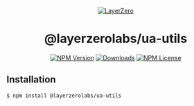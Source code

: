 <p align="center">
  <a href="https://layerzero.network">
    <img alt="LayerZero" style="max-width: 500px" src="https://d3a2dpnnrypp5h.cloudfront.net/bridge-app/lz.png"/>
  </a>
</p>

<h1 align="center">@layerzerolabs/ua-utils</h1>

<!-- The badges section -->
<p align="center">
  <!-- Shields.io NPM published package version -->
  <a href="https://www.npmjs.com/package/@layerzerolabs/ua-utils"><img alt="NPM Version" src="https://img.shields.io/npm/v/@layerzerolabs/ua-utils"/></a>
  <!-- Shields.io NPM downloads -->
  <a href="https://www.npmjs.com/package/@layerzerolabs/ua-utils"><img alt="Downloads" src="https://img.shields.io/npm/dm/@layerzerolabs/ua-utils"/></a>
  <!-- Shields.io license badge -->
  <a href="https://www.npmjs.com/package/@layerzerolabs/ua-utils"><img alt="NPM License" src="https://img.shields.io/npm/l/@layerzerolabs/ua-utils"/></a>
</p>

## Installation

```sh
$ npm install @layerzerolabs/ua-utils
```
